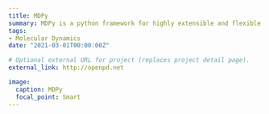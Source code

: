 ```yaml
---
title: MDPy
summary: MDPy is a python framework for highly extensible and flexible molecular dynamics simulation
tags:
- Molecular Dynamics
date: "2021-03-01T00:00:00Z"

# Optional external URL for project (replaces project detail page).
external_link: http://openpd.net

image: 
  caption: MDPy
  focal_point: Smart
---
```


